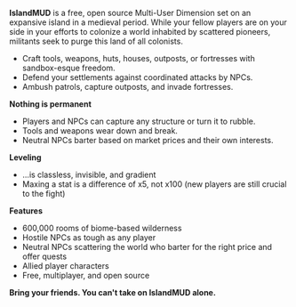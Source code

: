 **IslandMUD** is a free, open source Multi-User Dimension set on an expansive island in a medieval period. While your fellow players are on your side in your efforts to colonize a world inhabited by scattered pioneers, militants seek to purge this land of all colonists.

- Craft tools, weapons, huts, houses, outposts, or fortresses with sandbox-esque freedom.
- Defend your settlements against coordinated attacks by NPCs.
- Ambush patrols, capture outposts, and invade fortresses.

**Nothing is permanent**
- Players and NPCs can capture any structure or turn it to rubble.
- Tools and weapons wear down and break.
- Neutral NPCs barter based on market prices and their own interests.

**Leveling**
- ...is classless, invisible, and gradient
- Maxing a stat is a difference of x5, not x100 (new players are still crucial to the fight)

**Features**
- 600,000 rooms of biome-based wilderness
- Hostile NPCs as tough as any player
- Neutral NPCs scattering the world who barter for the right price and offer quests
- Allied player characters
- Free, multiplayer, and open source

**Bring your friends. You can't take on IslandMUD alone.**
